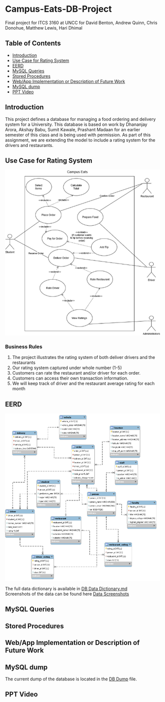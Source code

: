 # Campus-Eats-DB-Project <!-- omit in toc -->

Final project for ITCS 3160 at UNCC for David Benton, Andrew Quinn, Chris Donohue, Matthew Lewis, Hari Dhimal

## Table of Contents <!-- omit in toc -->

- [Introduction](#introduction)
- [Use Case for Rating System](#use-case-for-rating-system)
- [EERD](#eerd)
- [MySQL Queries](#mysql-queries)
- [Stored Procedures](#stored-procedures)
- [Web/App Implementation or Description of Future Work](#webapp-implementation-or-description-of-future-work)
- [MySQL dump](#mysql-dump)
- [PPT Video](#ppt-video)

## Introduction

This project defines a database for managing a food ordering and delivery system for a University. This database is based on work by Dhananjay Arora, Akshay Babu, Sumit Kawale, Prashant Madaan for an earlier semester of this class and is being used with permission. As part of this assignment, we are extending the model to include a rating system for the drivers and restaurants. 

## Use Case for Rating System

![Use Case Diagram For Campus Eats Database](https://github.com/bentondavidl/Campus-Eats-DB-Project/blob/main/images/CampusEats_UseCAse.jpg)

### Business Rules

1)    The project illustrates the rating system of both deliver drivers and the restaurants
2)    Our rating system captured under whole number (1-5)
3)    Customers can rate the restaurant and/or driver for each order. 
4)    Customers can access their own transaction information.
5)    We will keep track of driver and the restaurant average rating for each month

## EERD

![EERD For Campus Eats Database](https://github.com/bentondavidl/Campus-Eats-DB-Project/blob/main/images/CampusEats_EERD.png)

The full data dictionary is available in [DB Data Dictionary.md](https://github.com/bentondavidl/Campus-Eats-DB-Project/blob/main/DB%20Data%20Dictionary.md)  
Screenshots of the data can be found here [Data Screenshots](https://github.com/bentondavidl/Campus-Eats-DB-Project/blob/main/Data%20Screenshots.md)

## MySQL Queries

## Stored Procedures

## Web/App Implementation or Description of Future Work

## MySQL dump

The current dump of the database is located in the [DB Dump](https://github.com/bentondavidl/Campus-Eats-DB-Project/blob/main/db%20code/DB%20Dumb%2012012020.sql) file.

## PPT Video
